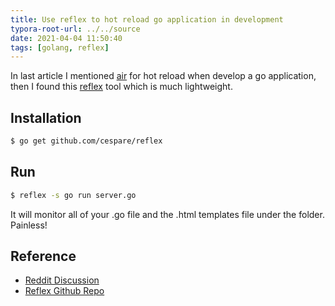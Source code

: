 ```yaml
---
title: Use reflex to hot reload go application in development
typora-root-url: ../../source
date: 2021-04-04 11:50:40
tags: [golang, reflex]
---
```


In last article I mentioned [air](https://github.com/cosmtrek/air) for hot reload when develop a go application, then I found this [reflex](https://github.com/cespare/reflex) tool which is much lightweight.



## Installation

```bash
$ go get github.com/cespare/reflex
```



## Run

```bash
$ reflex -s go run server.go
```

It will monitor all of your .go file and the .html templates file under the folder. Painless!



## Reference

* [Reddit Discussion](https://www.reddit.com/r/golang/comments/mim499/cosmtrekair_live_reload_for_go_apps/gt6ia8w?utm_source=share&utm_medium=web2x&context=3)
* [Reflex Github Repo](https://github.com/cespare/reflex)

